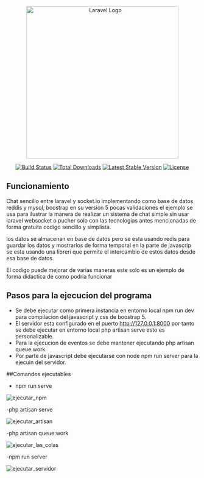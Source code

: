 <p align="center"><a href="https://laravel.com" target="_blank"><img src="https://raw.githubusercontent.com/laravel/art/master/logo-lockup/5%20SVG/2%20CMYK/1%20Full%20Color/laravel-logolockup-cmyk-red.svg" width="400" alt="Laravel Logo"></a></p>

<p align="center">
<a href="https://github.com/laravel/framework/actions"><img src="https://github.com/laravel/framework/workflows/tests/badge.svg" alt="Build Status"></a>
<a href="https://packagist.org/packages/laravel/framework"><img src="https://img.shields.io/packagist/dt/laravel/framework" alt="Total Downloads"></a>
<a href="https://packagist.org/packages/laravel/framework"><img src="https://img.shields.io/packagist/v/laravel/framework" alt="Latest Stable Version"></a>
<a href="https://packagist.org/packages/laravel/framework"><img src="https://img.shields.io/packagist/l/laravel/framework" alt="License"></a>
</p>

## Funcionamiento

Chat sencillo entre laravel y socket.io implementando como base de datos reddis y mysql, boostrap en su version 5 pocas validaciones el ejemplo se usa para ilustrar la manera de realizar un sistema de chat simple sin usar laravel websocket o pucher solo con las tecnologias antes mencionadas de forma gratuita codigo sencillo y simplista.

los datos se almacenan en base de datos pero se esta usando redis para guardar los datos y mostrarlos de forma temporal en la parte de javascrip se esta usando una libreri que permite el intercambio de estos datos desde esa base de datos.

El codigo puede mejorar de varias maneras este solo es un ejemplo de forma didactica de como podria funcionar

## Pasos para la ejecucion del programa 

- Se debe ejecutar como primera instancia en entorno local npm run dev para compilacion del javascript y css de boostrap 5.
- El servidor esta configurado en el puerto http://127.0.0.1:8000 por tanto se debe ejecutar en entorno local php artisan serve esto es personalizable.
- Para la ejecucion de eventos se debe mantener ejecutando php artisan queue:work.
- Por parte de javascript debe ejecutarse con node npm run server para la ejecuin del servidor.

##Comandos ejecutables 

- npm run serve

![ejecutar_npm](https://user-images.githubusercontent.com/33810066/227340609-fe5363bd-68e1-4ee6-af96-0ddb9f586c53.png)

-php artisan serve

![ejecutar_artisan](https://user-images.githubusercontent.com/33810066/227341684-8ac08516-1901-4882-8e66-58bfbbff77d9.png)

-php artisan queue:work

![ejecutar_las_colas](https://user-images.githubusercontent.com/33810066/227341816-a465257e-ca0f-4bbc-817c-9303b00a1147.png)

-npm run server

![ejecutar_servidor](https://user-images.githubusercontent.com/33810066/227342014-b6b74246-1846-4ed9-9487-5e65a7bea838.png) 





